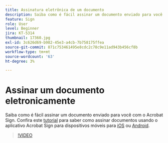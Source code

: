 ```yaml
---
title: Assinatura eletrônica de um documento
description: Saiba como é fácil assinar um documento enviado para você com o Acrobat Sign
feature: Sign
role: User
level: Beginner
jira: KT-5314
thumbnail: 17360.jpg
exl-id: 3c626d69-b982-45e3-a4cb-7b758175ffea
source-git-commit: 871c753461495e8cdc2c78c9e11ad943b456cf8b
workflow-type: tm+mt
source-wordcount: '63'
ht-degree: 3%

---
```


# Assinar um documento eletronicamente

Saiba como é fácil assinar um documento enviado para você com o Acrobat Sign. Confira este [tutorial](../mobile/sign-mobile.md) para saber como assinar documentos usando o aplicativo Acrobat Sign para dispositivos móveis para [iOS](https://apps.apple.com/br/app/adobe-sign/id481082197) ou [Android](https://play.google.com/store/apps/details?id=com.adobe.echosign&amp;hl=pt_BR).

>[!VIDEO](https://video.tv.adobe.com/v/3412554?quality=12&learn=on&hidetitle=true&captions=por_br)
